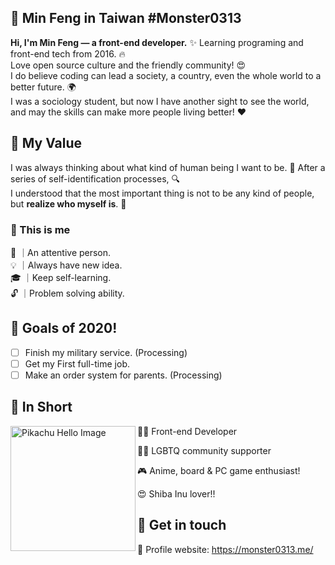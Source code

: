 ##  :large_blue_diamond: Min Feng in Taiwan #Monster0313
**Hi, I'm Min Feng — a front-end developer.** :sparkles: Learning programing and front-end tech from 2016.  :fire: \
Love open source culture and the friendly community!  :heart_eyes: \
I do believe coding can lead a society, a country, even the whole world to a better future. :earth_africa: \
I was a sociology student, but now I have another sight to see the world, and may the skills can make more people living better!  :heart:

##  :small_orange_diamond: My Value 
I was always thinking about what kind of human being I want to be. 🤔
After a series of self-identification processes,  :mag:  \
I understood that the most important thing is not to be any kind of people, but **realize who myself is**. :star2:

###  :small_red_triangle_down: This is me
 :sparkling_heart: ｜An attentive person. \
 :bulb: ｜Always have new idea. \
 :mortar_board: ｜Keep self-learning. \
 :unlock: ｜Problem solving ability.
 
##  :small_orange_diamond: Goals of 2020!
- [ ] Finish my military service. (Processing)
- [ ] Get my First full-time job.
- [ ] Make an order system for parents. (Processing)

## :small_orange_diamond: In Short
<p>
  <img width="200" alt="Pikachu Hello Image" align="left" src="https://media1.giphy.com/media/xuXzcHMkuwvf2/giphy.gif?cid=ecf05e470470926a29d28e9837cd62e119e5e1ac14725a4e&rid=giphy.gif">
</p>

 👩‍💻 Front-end Developer 
 
 🏳️‍🌈 LGBTQ community supporter 
 
 🎮 Anime, board & PC game enthusiast!
 
 😍 Shiba Inu lover!!
 
 
 ## :small_orange_diamond: Get in touch
 
 🌈 Profile website: https://monster0313.me/

<!--
**Monster0313/Monster0313** is a ✨ _special_ ✨ repository because its `README.md` (this file) appears on your GitHub profile.

Here are some ideas to get you started:

- 🔭 I’m currently working on ...
- 🌱 I’m currently learning ...
- 👯 I’m looking to collaborate on ...
- 🤔 I’m looking for help with ...
- 💬 Ask me about ...
- 📫 How to reach me: ...
- 😄 Pronouns: ...
- ⚡ Fun fact: ...
-->
